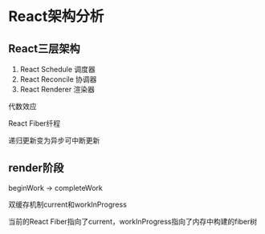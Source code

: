 # React架构分析

## React三层架构
1. React Schedule 调度器
2. React Reconcile 协调器
3. React Renderer 渲染器

代数效应

React Fiber纤程

递归更新变为异步可中断更新

## render阶段
beginWork -> completeWork

双缓存机制current和workInProgress

当前的React Fiber指向了current，workInProgress指向了内存中构建的fiber树

